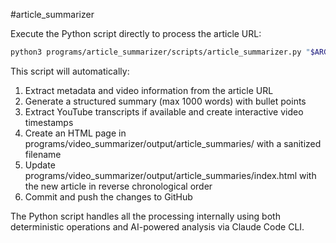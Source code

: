 #article_summarizer

Execute the Python script directly to process the article URL:

```bash
python3 programs/article_summarizer/scripts/article_summarizer.py "$ARGUMENTS"
```

This script will automatically:
1. Extract metadata and video information from the article URL
2. Generate a structured summary (max 1000 words) with bullet points
3. Extract YouTube transcripts if available and create interactive video timestamps
4. Create an HTML page in programs/video_summarizer/output/article_summaries/ with a sanitized filename
5. Update programs/video_summarizer/output/article_summaries/index.html with the new article in reverse chronological order
6. Commit and push the changes to GitHub

The Python script handles all the processing internally using both deterministic operations and AI-powered analysis via Claude Code CLI. 